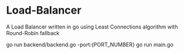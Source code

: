 # Load-Balancer
A Load Balancer written in go using Least Connections algorithm with Round-Robin fallback

go run backend/backend.go -port:{PORT_NUMBER}
go run main.go